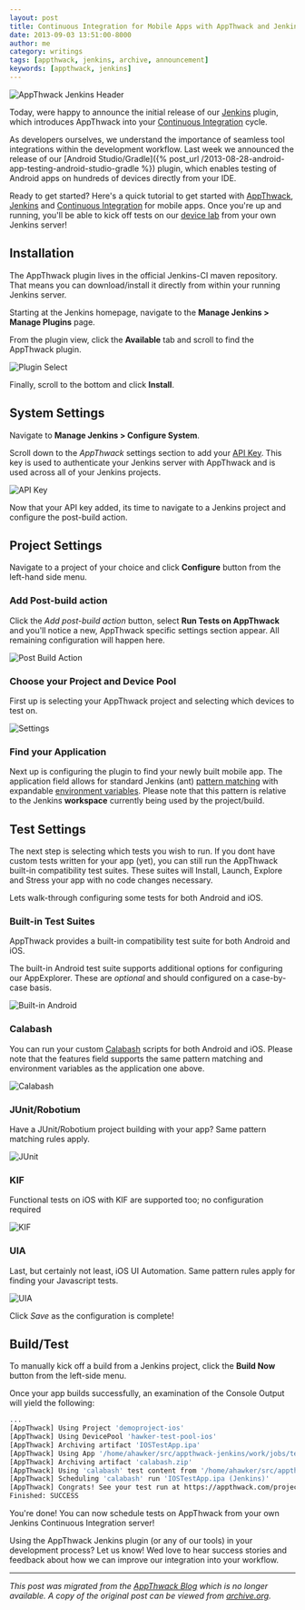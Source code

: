 ```yaml
---
layout: post
title: Continuous Integration for Mobile Apps with AppThwack and Jenkins
date: 2013-09-03 13:51:00-8000
author: me
category: writings
tags: [appthwack, jenkins, archive, announcement]
keywords: [appthwack, jenkins]
---
```

![AppThwack Jenkins Header](/assets/images/posts/jenkins-appthwack-header.png)

Today, were happy to announce the initial release of our [Jenkins](https://jenkins.io/) plugin, which introduces AppThwack into your [Continuous Integration](https://en.wikipedia.org/wiki/Continuous_integration) cycle.

As developers ourselves, we understand the importance of seamless tool integrations within the development workflow.
Last week we announced the release of our [Android Studio/Gradle]({% post_url /2013-08-28-android-app-testing-android-studio-gradle %}) plugin,
which enables testing of Android apps on hundreds of devices directly from your IDE.

Ready to get started? Here's a quick tutorial to get started with [AppThwack](http://web.archive.org/web/20140929012749/https://appthwack.com),
[Jenkins](https://jenkins.io/) and [Continuous Integration](https://en.wikipedia.org/wiki/Continuous_integration) for mobile apps.
Once you're up and running, you'll be able to kick off tests on our [device lab](http://web.archive.org/web/20140929012749/https://appthwack.com/devicelab) from your own Jenkins server!

## Installation

The AppThwack plugin lives in the official Jenkins-CI maven repository. That means you can download/install it directly from within your running Jenkins server.

Starting at the Jenkins homepage, navigate to the **Manage Jenkins > Manage Plugins** page.

From the plugin view, click the **Available** tab and scroll to find the AppThwack plugin.

![Plugin Select](/assets/images/posts/jenkins-appthwack-plugin-select.png)

Finally, scroll to the bottom and click **Install**.

## System Settings

Navigate to **Manage Jenkins > Configure System**.

Scroll down to the *AppThwack* settings section to add your [API Key](https://web-beta.archive.org/web/20150303112303/https://appthwack.com/user/profile). This key is used to authenticate your Jenkins server with AppThwack and is used across all of your Jenkins projects.

![API Key](/assets/images/posts/jenkins-appthwack-api-key.png)

Now that your API key added, its time to navigate to a Jenkins project and configure the post-build action.

## Project Settings

Navigate to a project of your choice and click **Configure** button from the left-hand side menu.

### Add Post-build action

 Click the *Add post-build action* button, select **Run Tests on AppThwack** and you'll notice a new,
AppThwack specific settings section appear. All remaining configuration will happen here.

![Post Build Action](/assets/images/posts/jenkins-appthwack-action.png)

### Choose your Project and Device Pool

First up is selecting your AppThwack project and selecting which devices to test on.

![Settings](/assets/images/posts/jenkins-appthwack-settings-fields.png)

### Find your Application

Next up is configuring the plugin to find your newly built mobile app.
The application field allows for standard Jenkins (ant) [pattern matching](http://stackoverflow.com/questions/69835/how-do-i-use-nant-ant-naming-patterns) with
expandable [environment variables](https://wiki.jenkins-ci.org/display/JENKINS/Building+a+software+project#Buildingasoftwareproject-JenkinsSetEnvironmentVariables).
Please note that this pattern is relative to the Jenkins **workspace** currently being used by the project/build.

## Test Settings

The next step is selecting which tests you wish to run. If you dont have custom tests written for your app (yet), you can still run the AppThwack built-in compatibility test suites.
These suites will Install, Launch, Explore and Stress your app with no code changes necessary.

Lets walk-through configuring some tests for both Android and iOS.

### Built-in Test Suites

AppThwack provides a built-in compatibility test suite for both Android and iOS.

 The built-in Android test suite supports additional options for configuring our AppExplorer. These are *optional* and should configured on a case-by-case basis.

![Built-in Android](/assets/images/posts/jenkins-appthwack-builtin-android.png)

### Calabash

You can run your custom [Calabash](http://calaba.sh/) scripts for both Android and iOS.
Please note that the features field supports the same pattern matching and environment variables as the application one above.

![Calabash](/assets/images/posts/jenkins-appthwack-calabash.png)

### JUnit/Robotium

Have a JUnit/Robotium project building with your app? Same pattern matching rules apply.

![JUnit](/assets/images/posts/jenkins-appthwack-junit.png)

### KIF

Functional tests on iOS with KIF are supported too; no configuration required

![KIF](/assets/images/posts/jenkins-appthwack-kif.png)

### UIA

Last, but certainly not least, iOS UI Automation. Same pattern rules apply for finding your Javascript tests.

![UIA](/assets/images/posts/jenkins-appthwack-uia.png)

Click *Save* as the configuration is complete!

## Build/Test

To manually kick off a build from a Jenkins project, click the **Build Now** button from the left-side menu.

Once your app builds successfully, an examination of the Console Output will yield the following:

```bash
...
[AppThwack] Using Project 'demoproject-ios'
[AppThwack] Using DevicePool 'hawker-test-pool-ios'
[AppThwack] Archiving artifact 'IOSTestApp.ipa'
[AppThwack] Using App '/home/ahawker/src/appthwack-jenkins/work/jobs/test/builds/2013-08-30_17-54-09/archive/IOSTestApp.ipa'
[AppThwack] Archiving artifact 'calabash.zip'
[AppThwack] Using 'calabash' test content from '/home/ahawker/src/appthwack-jenkins/work/jobs/test/builds/2013-08-30_17-54-09/archive/calabash.zip'
[AppThwack] Scheduling 'calabash' run 'IOSTestApp.ipa (Jenkins)'
[AppThwack] Congrats! See your test run at https://appthwack.com/project/demoproject-ios/run/24549
Finished: SUCCESS
```

You're done! You can now schedule tests on AppThwack from your own Jenkins Continuous Integration server!

Using the AppThwack Jenkins plugin (or any of our tools) in your development process? Let us know! Wed love to hear success stories and feedback about how we can improve our integration into your workflow.

---

_This post was migrated from the [AppThwack Blog](https://blog.appthwack.com) which is no longer available. A copy of the original post can be viewed from [archive.org](https://web-beta.archive.org/web/20150303112303/http://blog.appthwack.com:80/continuous-integration-for-mobile-apps/)._
